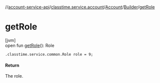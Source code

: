 //[account-service-api](../../../../index.md)/[classtime.service.account](../../index.md)/[Account](../index.md)/[Builder](index.md)/[getRole](get-role.md)

# getRole

[jvm]\
open fun [getRole](get-role.md)(): Role

`.classtime.service.common.Role role = 9;`

#### Return

The role.
